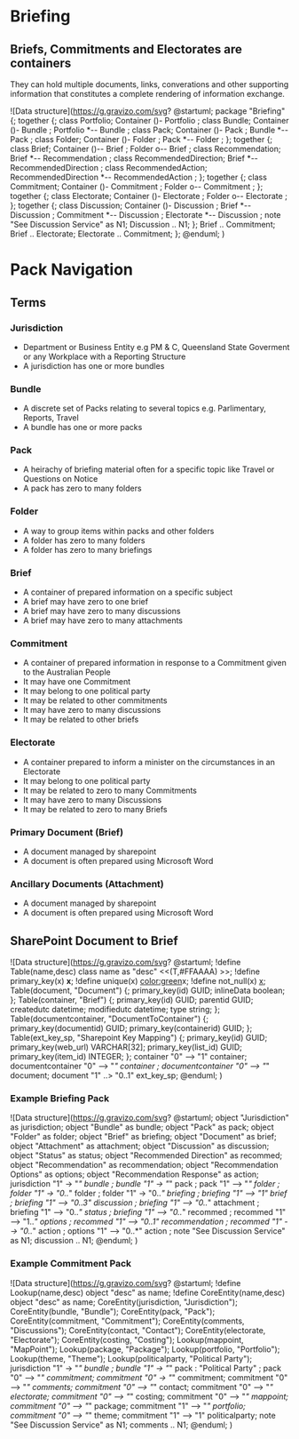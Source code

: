 # Briefing

## Briefs, Commitments and Electorates are containers

They can hold multiple documents, links, converations and other supporting information that constitutes a complete rendering of information exchange.

![Data structure](https://g.gravizo.com/svg?
@startuml;
package "Briefing" {;
together {;
class Portfolio;
Container ()- Portfolio ;
class Bundle;
Container ()- Bundle ;
Portfolio *-- Bundle ;
class Pack;
Container ()- Pack ;
Bundle *-- Pack ;
class Folder;
Container ()- Folder ;
Pack *-- Folder ;
};
together {;
class Brief;
Container ()-- Brief ;
Folder o-- Brief ;
class Recommendation;
Brief *-- Recommendation ;
class RecommendedDirection;
Brief *--  RecommendedDirection ;
class RecommendedAction;
RecommendedDirection *-- RecommendedAction ;
};
together {;
class Commitment;
Container ()- Commitment ;
Folder o-- Commitment ;
};
together {;
class Electorate;
Container ()- Electorate ;
Folder o-- Electorate ;
};
together {;
class Discussion;
Container ()- Discussion ;
Brief *-- Discussion ;
Commitment *-- Discussion ;
Electorate *-- Discussion ;
note "See Discussion Service" as N1;
Discussion .. N1;
};
Brief .. Commitment;
Brief .. Electorate;
Electorate .. Commitment;
};
@enduml;
)


# Pack Navigation

## Terms

### Jurisdiction

  - Department or Business Entity e.g PM &amp; C, Queensland State Goverment or any Workplace with a Reporting Structure 
  - A jurisdiction has one or more bundles

### Bundle

  - A discrete set of Packs relating to several topics e.g. Parlimentary, Reports, Travel
  - A bundle has one or more packs

### Pack

  - A heirachy of briefing material often for a specific topic like Travel or Questions on Notice
  - A pack has zero to many folders

### Folder

  - A way to group items within packs and other folders
  - A folder has zero to many folders
  - A folder has zero to many briefings

### Brief

  - A container of prepared information on a specific subject
  - A brief may have zero to one brief
  - A brief may have zero to many discussions  
  - A brief may have zero to many attachments  

### Commitment

  - A container of prepared information in response to a Commitment given to the Australian People
  - It may have one Commitment
  - It may belong to one political party
  - It may be related to other commitments
  - It may have zero to many discussions  
  - It may be related to other briefs  

### Electorate

  - A container prepared to inform a minister on the circumstances in an Electorate
  - It may belong to one political party
  - It may be related to zero to many Commitments
  - It may have zero to many Discussions  
  - It may be related to zero to many Briefs  

### Primary Document (Brief)

  - A document managed by sharepoint 
  - A document is often prepared using Microsoft Word  

### Ancillary Documents (Attachment)

  - A document managed by sharepoint 
  - A document is often prepared using Microsoft Word 

## SharePoint Document to Brief

![Data structure](https://g.gravizo.com/svg?
@startuml;
!define Table(name,desc) class name as "desc" <<(T,#FFAAAA) >>;
!define primary_key(x) <b>x</b>;
!define unique(x) <color:green>x</color>;
!define not_null(x) <u>x</u>;
Table(document, "Document") {;
    primary_key(id) GUID;
    inlineData boolean;
};
Table(container, "Brief") {;
    primary_key(id) GUID;
    parentid GUID; 
    createdutc datetime;
    modifiedutc datetime;
    type string;
};
Table(documentcontainer, "DocumentToContainer") {;
    primary_key(documentid) GUID;
    primary_key(containerid) GUID;
};
Table(ext_key_sp, "Sharepoint Key Mapping") {;
    primary_key(id) GUID;
    primary_key(web_url) VARCHAR[32];
    primary_key(list_id) GUID;
    primary_key(item_id) INTEGER;
};
container "0" --> "1" container; 
documentcontainer "0" --> "*" container ;
documentcontainer "0" --> "*" document; 
document  "1" ..> "0..1" ext_key_sp;
@enduml;
)

### Example Briefing Pack 

![Data structure](https://g.gravizo.com/svg?
@startuml;
object "Jurisdiction" as jurisdiction;
object "Bundle" as bundle;
object "Pack" as pack;
object "Folder" as folder;
object "Brief" as briefing;
object "Document" as brief;
object "Attachment" as attachment;
object "Discussion" as discussion;
object "Status" as status;
object "Recommended Direction" as recommed;
object "Recommendation" as recommendation;
object "Recommendation Options" as options;
object "Recommendation Response" as action;
jurisdiction "1" -> "*" bundle ;
bundle "1" -> "*" pack ;
pack "1" --> "*" folder ;
folder "1" -> "0..*" folder ;
folder "1" -> "0..*" briefing  ;
briefing "1" --> "1" brief ;
briefing "1" --> "0..3" discussion ;
briefing "1" --> "0..*" attachment ;
briefing "1" --> "0..*" status ;
briefing "1" --> "0..*" recommed ;
recommed "1" --> "1..*" options ;
recommed "1" --> "0..1" recommendation ;
recommed "1" --> "0..*" action ;
options "1" --> "0..*" action ;
note "See Discussion Service" as N1;
discussion .. N1;
@enduml;
)

### Example Commitment Pack

![Data structure](https://g.gravizo.com/svg?
@startuml;
!define Lookup(name,desc) object "desc" as name;
!define CoreEntity(name,desc) object "desc" as name;
CoreEntity(jurisdiction, "Jurisdiction");
CoreEntity(bundle, "Bundle");
CoreEntity(pack, "Pack");
CoreEntity(commitment, "Commitment");
CoreEntity(comments, "Discussions");
CoreEntity(contact, "Contact");
CoreEntity(electorate, "Electorate");
CoreEntity(costing, "Costing");
Lookup(mappoint, "MapPoint");
Lookup(package, "Package");
Lookup(portfolio, "Portfolio");
Lookup(theme, "Theme");
Lookup(politicalparty, "Political Party");
jurisdiction "1" -> "*" bundle ;
bundle "1" -> "*" pack : "Political Party" ;
pack "0" --> "*" commitment;
commitment "0" -> "*" commitment;
commitment "0" --> "*" comments;
commitment "0" --> "*" contact;
commitment "0" --> "*" electorate;
commitment "0" --> "*" costing;
commitment "0" --> "*" mappoint;
commitment "0" --> "*" package;
commitment "1" --> "*" portfolio;
commitment "0" --> "*" theme;
commitment "1" --> "1" politicalparty;
note "See Discussion Service" as N1;
comments .. N1;
@enduml;
)

